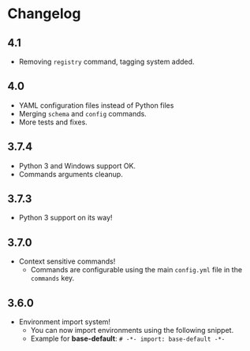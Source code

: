 # Changelog

## 4.1

- Removing `registry` command, tagging system added.

## 4.0

- YAML configuration files instead of Python files
- Merging `schema` and `config` commands.
- More tests and fixes.

## 3.7.4

- Python 3 and Windows support OK.
- Commands arguments cleanup.

## 3.7.3

- Python 3 support on its way!

## 3.7.0

- Context sensitive commands!
  - Commands are configurable using the main `config.yml` file in the `commands` key.

## 3.6.0

- Environment import system!
  - You can now import environments using the following snippet.
  - Example for **base-default**: `# -*- import: base-default -*-`
